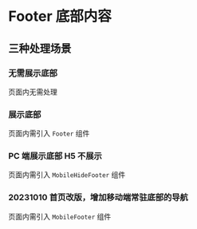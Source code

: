 # Footer 底部内容

## 三种处理场景

### 无需展示底部

页面内无需处理

### 展示底部

页面内需引入 `Footer` 组件

### PC 端展示底部 H5 不展示

页面内需引入 `MobileHideFooter` 组件

### 20231010 首页改版，增加移动端常驻底部的导航

页面内需引入 `MobileFooter` 组件
